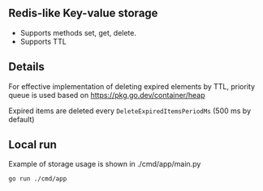 ## Redis-like Key-value storage 
-  Supports methods set, get, delete.
-  Supports TTL

## Details
For effective implementation of deleting expired elements by TTL, priority queue is used based on https://pkg.go.dev/container/heap 

Expired items are deleted every `DeleteExpiredItemsPeriodMs` (500 ms by default)


## Local run

Example of storage usage is shown in ./cmd/app/main.py

```go run ./cmd/app```
